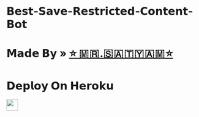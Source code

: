 # 𝗕𝗲𝘀𝘁-𝗦𝗮𝘃𝗲-𝗥𝗲𝘀𝘁𝗿𝗶𝗰𝘁𝗲𝗱-𝗖𝗼𝗻𝘁𝗲𝗻𝘁-𝗕𝗼𝘁
# 𝗠𝗮𝗱𝗲 𝗕𝘆 » [⭐ 🇲 🇷 .🇸 🇦 🇹 🇾 🇦 🇲 ⭐](https://telegram.me/official_satyam01) 

 
# 𝗗𝗲𝗽𝗹𝗼𝘆 𝗢𝗻 𝗛𝗲𝗿𝗼𝗸𝘂


<a href="https://dashboard.heroku.com/new?template=https://github.com/SHIVVHF/Save1">
     <img height="30px" src="https://img.shields.io/badge/Deploy%20To%20Heroku-blueviolet?style=for-the-badge&logo=heroku">
  </a>
